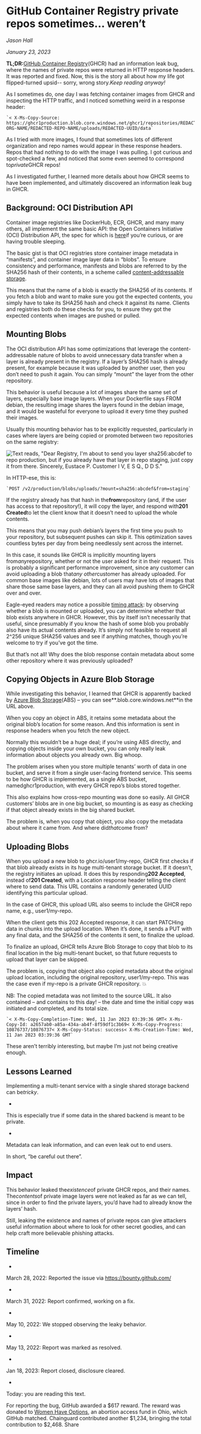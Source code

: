 # GitHub Container Registry private repos sometimes… weren’t

*Jason Hall*

*January 23, 2023*

**TL;DR:**[GitHub Container Registry](https://docs.github.com/en/packages/working-with-a-github-packages-registry/working-with-the-container-registry)(GHCR) had an information leak bug, where the names of private repos were returned in HTTP response headers. It was reported and fixed. Now, this is the story all about how my life got flipped-turned upsid-- sorry, wrong story.*Keep reading anyway!*



As I sometimes do, one day I was fetching container images from GHCR and inspecting the HTTP traffic, and I noticed something weird in a response header:

```
`< X-Ms-Copy-Source: https://ghcr1production.blob.core.windows.net/ghcr1/repositories/REDACTED-ORG-NAME/REDACTED-REPO-NAME/uploads/REDACTED-UUID/data`
```

As I tried with more images, I found that sometimes lots of different organization and repo names would appear in these response headers. Repos that had nothing to do with the image I was pulling. I got curious and spot-checked a few, and noticed that some even seemed to correspond to*private*GHCR repos!



As I investigated further, I learned more details about how GHCR seems to have been implemented, and ultimately discovered an information leak bug in GHCR.



## Background: OCI Distribution API

Container image registries like DockerHub, ECR, GHCR, and many many others, all implement the same basic API: the Open Containers Initiative (OCI) Distribution API, the spec for which is [here](https://github.com/opencontainers/distribution-spec)if you’re curious, or are having trouble sleeping.



The basic gist is that OCI registries store container image metadata in “manifests”, and container image layer data in “blobs”. To ensure consistency and performance, manifests and blobs are referred to by the SHA256 hash of their contents, in a scheme called [content-addressable storage](https://en.wikipedia.org/wiki/Content-addressable_storage).



This means that the name of a blob is exactly the SHA256 of its contents. If you fetch a blob and want to make sure you got the expected contents, you simply have to take its SHA256 hash and check it against its name. Clients and registries both do these checks for you, to ensure they got the expected contents when images are pushed or pulled.



## Mounting Blobs

The OCI distribution API has some optimizations that leverage the content-addressable nature of blobs to avoid unnecessary data transfer when a layer is already present in the registry. If a layer’s SHA256 hash is already present, for example because it was uploaded by another user, then you don’t need to push it again. You can simply “mount” the layer from the other repository.



This behavior is useful because a lot of images share the same set of layers, especially base image layers. When your Dockerfile says FROM debian, the resulting image shares the layers found in the debian image, and it would be wasteful for everyone to upload it every time they pushed their images.



Usually this mounting behavior has to be explicitly requested, particularly in cases where layers are being copied or promoted between two repositories on the same registry:

![Text reads, "Dear Registry, I'm about to send you layer sha256:abcdef to repo production, but if you already have that layer in repo staging, just copy it from there. Sincerely, Eustace P. Customer I V, E S Q., D D S."](../blog-images/ghcr_private_repos_img1.png)

In HTTP-ese, this is:

```
`POST /v2/production/blobs/uploads/?mount=sha256:abcdef&from=staging`
```

If the registry already has that hash in the**from**repository (and, if the user has access to that repository!), it will copy the layer, and respond with**201 Created**to let the client know that it doesn’t need to upload the whole contents.



This means that you may push debian’s layers the first time you push to your repository, but subsequent pushes can skip it. This optimization saves countless bytes per day from being needlessly sent across the internet.



In this case, it sounds like GHCR is implicitly mounting layers from*any*repository, whether or not the user asked for it in their request. This is probably a significant performance improvement, since any customer can avoid uploading a blob that*any other*customer has already uploaded. For common base images like debian, lots of users may have lots of images that share those same base layers, and they can all avoid pushing them to GHCR over and over.



Eagle-eyed readers may notice a possible [timing attack](https://en.wikipedia.org/wiki/Timing_attack): by observing whether a blob is mounted or uploaded, you can determine whether that blob exists anywhere in GHCR. However, this by itself isn’t necessarily that useful, since presumably if you know the hash of some blob you probably also have its actual contents already. It’s simply not feasible to request all 2^256 unique SHA256 values and see if anything matches, though you’re welcome to try if you’ve got the time.



But that’s not all! Why does the blob response contain metadata about some other repository where it was previously uploaded?



## Copying Objects in Azure Blob Storage

While investigating this behavior, I learned that GHCR is apparently backed by [Azure Blob Storage](https://learn.microsoft.com/en-us/azure/storage/blobs/)(ABS) – you can see**.blob.core.windows.net**in the URL above.

When you copy an object in ABS, it retains some metadata about the original blob’s location for some reason. And this information is sent in response headers when you fetch the new object.



Normally this wouldn’t be a huge deal; if you’re using ABS directly, and copying objects inside your own bucket, you can only really leak information about objects you already own. Big whoop.



The problem arises when you store multiple tenants’ worth of data in one bucket, and serve it from a single user-facing frontend service. This seems to be how GHCR is implemented, as a single ABS bucket, namedghcr1production, with every GHCR repo’s blobs stored together.



This also explains how cross-repo mounting was done so easily. All GHCR customers’ blobs are in one big bucket, so mounting is as easy as checking if that object already exists in the big shared bucket.



The problem is, when you copy that object, you also copy the metadata about where it came from. And where did*that*come from?



## Uploading Blobs

When you upload a new blob to ghcr.io/user1/my-repo, GHCR first checks if that blob already exists in its huge multi-tenant storage bucket. If it doesn’t, the registry initiates an upload. It does this by responding**202 Accepted**, instead of**201 Created**, with a Location response header telling the client where to send data. This URL contains a randomly generated UUID identifying this particular upload.



In the case of GHCR, this upload URL also seems to include the GHCR repo name, e.g., user1/my-repo.



When the client gets this 202 Accepted response, it can start PATCHing data in chunks into the upload location. When it’s done, it sends a PUT with any final data, and the SHA256 of the contents it sent, to finalize the upload.



To finalize an upload, GHCR tells Azure Blob Storage to copy that blob to its final location in the big multi-tenant bucket, so that future requests to upload that layer can be skipped.

The problem is, copying that object also copied metadata about the original upload location, including the original repository, user1/my-repo. This was the case even if my-repo is a private GHCR repository. 💥



NB: The copied metadata was not limited to the source URL. It also contained – and contains to this day! – the date and time the initial copy was initiated and completed, and its total size.

```
`< X-Ms-Copy-Completion-Time: Wed, 11 Jan 2023 03:39:36 GMT< X-Ms-Copy-Id: a2657ab0-a85a-434a-ab4f-8f59df1c3b69< X-Ms-Copy-Progress: 10876737/10876737< X-Ms-Copy-Status: success< X-Ms-Creation-Time: Wed, 11 Jan 2023 03:39:36 GMT`
```

These aren’t terribly interesting, but maybe I’m just not being creative enough.



## Lessons Learned

Implementing a multi-tenant service with a single shared storage backend can be*tricky*.



- 

This is especially true if some data in the shared backend is meant to be private.

- 

Metadata can leak information, and can even leak out to end users.



In short, “be careful out there”.



## Impact

This behavior leaked the*existence*of private GHCR repos, and their names. The*contents*of private image layers were not leaked as far as we can tell, since in order to find the private layers, you’d have had to already know the layers’ hash.



Still, leaking the existence and names of private repos can give attackers useful information about where to look for other secret goodies, and can help craft more believable phishing attacks.



## Timeline

- 

March 28, 2022: Reported the issue via https://bounty.github.com/

- 

March 31, 2022: Report confirmed, working on a fix.

- 

May 10, 2022: We stopped observing the leaky behavior.

- 

May 13, 2022: Report was marked as resolved.

- 

Jan 18, 2023: Report closed, disclosure cleared.

- 

Today: you are reading this text.



For reporting the bug, GitHub awarded a $617 reward. The reward was donated to [Women Have Options](https://abortionfunds.org/fund/women-have-options/), an abortion access fund in Ohio, which GitHub matched. Chainguard contributed another $1,234, bringing the total contribution to $2,468.
Share